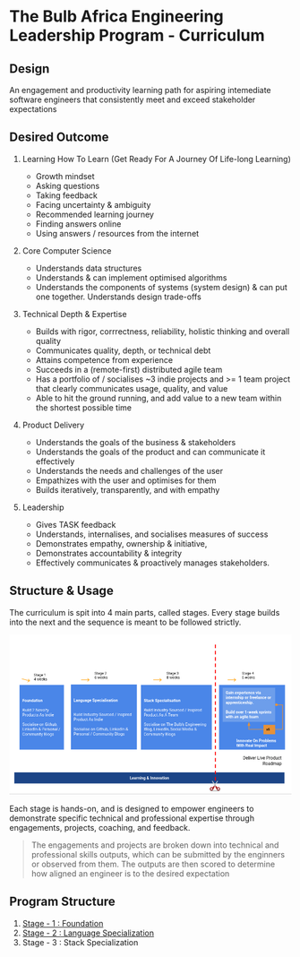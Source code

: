 # The Bulb Africa Engineering Leadership Program - Curriculum

## Design

An engagement and productivity learning path for aspiring intemediate software engineers that consistently meet and exceed stakeholder expectations

## Desired Outcome

1.  Learning How To Learn (Get Ready For A Journey Of Life-long Learning)
    *   Growth mindset
    *   Asking questions
    *   Taking feedback
    *   Facing uncertainty &  ambiguity
    *   Recommended learning journey
    *   Finding answers online
    *   Using answers / resources from the internet

2.  Core Computer Science
    *   Understands data structures
    *   Understands & can implement optimised algorithms
    *   Understands the components of systems (system design) & can put one together. Understands design trade-offs

3.  Technical Depth & Expertise
    *   Builds with rigor, corrrectness, reliability, holistic thinking and overall quality 
    *   Communicates quality, depth, or technical debt
    *   Attains competence from experience
    *   Succeeds in a (remote-first) distributed agile team
    *   Has a portfolio of / socialises ~3 indie projects and >= 1 team project that clearly communicates usage, quality, and value
    *   Able to hit the ground running, and add value to a new team within the shortest possible time

4.  Product Delivery
    *   Understands the goals of the business & stakeholders
    *   Understands the goals of the product and can communicate it effectively
    *   Understands the needs and challenges of the user
    *   Empathizes with the user and optimises for them
    *   Builds iteratively, transparently, and with empathy

5.  Leadership
    *   Gives TASK feedback
    *   Understands, internalises, and socialises measures of success
    *   Demonstrates empathy, ownership & initiative, 
    *   Demonstrates accountability & integrity
    *   Effectively communicates & proactively manages stakeholders.

## Structure & Usage

The curriculum is spit into 4 main parts, called stages. Every stage builds into the next and the sequence is meant to be followed strictly. 

<img src="./assets/program-stages.png">

Each stage is hands-on, and is designed to empower engineers to demonstrate specific technical and professional expertise through engagements, projects, coaching, and feedback.

> The engagements and projects are broken down into technical and professional skills outputs, which can be submitted by the enginners or observed from them. The outputs are then scored to determine how aligned an engineer is to the desired expectation

## Program Structure

1.  [Stage - 1 : Foundation](./foundation.md)
2.  [Stage - 2 : Language Specialization](./lang-specialization.md)
3.  Stage - 3 : Stack Specialization